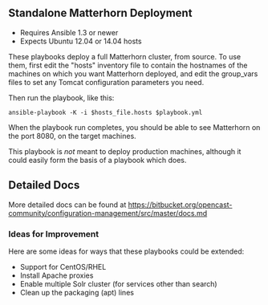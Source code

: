 ## Standalone Matterhorn Deployment

- Requires Ansible 1.3 or newer
- Expects Ubuntu 12.04 or 14.04 hosts

These playbooks deploy a full Matterhorn cluster, from source.
To use them, first edit the "hosts" inventory file to contain the
hostnames of the machines on which you want Matterhorn deployed, and edit the 
group_vars files to set any Tomcat configuration parameters you need.

Then run the playbook, like this:

	ansible-playbook -K -i $hosts_file.hosts $playbook.yml

When the playbook run completes, you should be able to see Matterhorn on the 
port 8080, on the target machines.

This playbook is *not* meant to deploy production machines, although it could
easily form the basis of a playbook which does.

## Detailed Docs

More detailed docs can be found at https://bitbucket.org/opencast-community/configuration-management/src/master/docs.md

### Ideas for Improvement

Here are some ideas for ways that these playbooks could be extended:

- Support for CentOS/RHEL
- Install Apache proxies
- Enable multiple Solr cluster (for services other than search)
- Clean up the packaging (apt) lines
